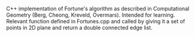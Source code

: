 C++ implementation of Fortune's algorithm as described in Computational
Geometry (Berg, Cheong, Kreveld, Overmars). Intended for learning. Relevant
function defined in Fortunes.cpp and called by giving it a set of points in 2D
plane and return a double connected edge list.
